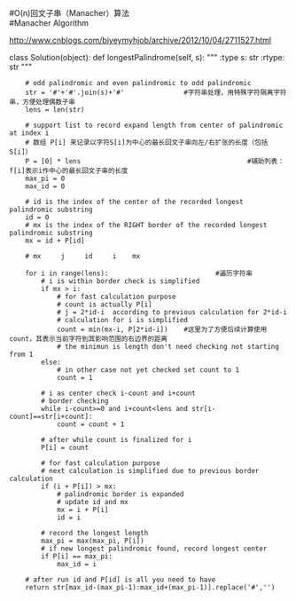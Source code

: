 #O(n)回文子串（Manacher）算法  
#Manacher Algorithm  

http://www.cnblogs.com/biyeymyhjob/archive/2012/10/04/2711527.html

class Solution(object):
    def longestPalindrome(self, s):
        """
        :type s: str
        :rtype: str
        """
        
        # odd palindromic and even palindromic to odd palindromic
        str = '#'+'#'.join(s)+'#'               #字符串处理，用特殊字符隔离字符串，方便处理偶数子串  
        lens = len(str)  
        
        # support list to record expand length from center of palindromic at index i
        # 数组 P[i] 来记录以字符S[i]为中心的最长回文子串向左/右扩张的长度（包括S[i]）
        P = [0] * lens                                          #辅助列表：f[i]表示i作中心的最长回文子串的长度  
        max_pi = 0
        max_id = 0
        
        # id is the index of the center of the recorded longest palindromic substring
        id = 0  
        # mx is the index of the RIGHT border of the recorded longest palindromic substring
        mx = id + P[id]
        
        # mx     j     id     i    mx
        
        for i in range(lens):                           #遍历字符串  
            # i is within border check is simplified
            if mx > i:
                # for fast calculation purpose
                # count is actually P[i]
                # j = 2*id-i  according to previous calculation for 2*id-i  
                # calculation for i is simplified
                count = min(mx-i, P[2*id-i])    #这里为了方便后续计算使用count，其表示当前字符到其影响范围的右边界的距离
                # the minimun is length don't need checking not starting from 1
            else:
                # in other case not yet checked set count to 1
                count = 1  
            
            # i as center check i-count and i+count
            # border checking
            while i-count>=0 and i+count<lens and str[i-count]==str[i+count]:       
                count = count + 1
                
            # after while count is finalized for i
            P[i] = count
            
            # for fast calculation purpose
            # next calculation is simplified due to previous border calculation
            if (i + P[i]) > mx:        
                # palindromic border is expanded
                # update id and mx
                mx = i + P[i]
                id = i
            
            # record the longest length
            max_pi = max(max_pi, P[i])
            # if new longest palindromic found, record longest center
            if P[i] == max_pi:
                max_id = i
                
        # after run id and P[id] is all you need to have
        return str[max_id-(max_pi-1):max_id+(max_pi-1)].replace('#','')
        
        
